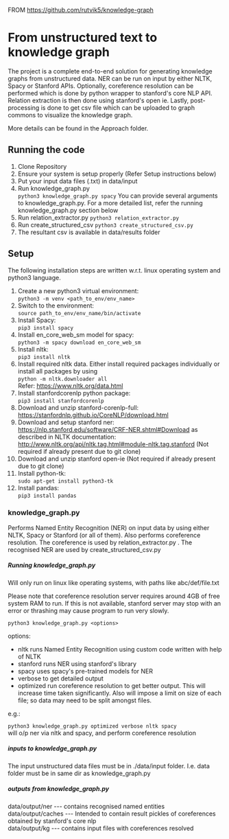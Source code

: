FROM https://github.com/rutvik5/knowledge-graph


# From unstructured text to knowledge graph

The project is a complete end-to-end solution for generating knowledge graphs from unstructured data. NER can be run on input by either NLTK, Spacy or Stanford APIs. Optionally, coreference resolution can be performed which is done by python wrapper to stanford's core NLP API. Relation extraction is then done using stanford's open ie. Lastly, post-processing is done to get csv file which can be uploaded to graph commons to visualize the knowledge graph.

More details can be found in the Approach folder.

## Running the code

1. Clone Repository
2. Ensure your system is setup properly (Refer Setup instructions below)
3. Put your input data files (.txt) in data/input
4. Run knowledge_graph.py       
    `python3 knowledge_graph.py spacy`
    You can provide several arguments to knowledge_graph.py. For a more detailed list, refer the running knowledge_graph.py section below
5. Run relation_extractor.py
    `python3 relation_extractor.py`
6. Run create_structured_csv
    `python3 create_structured_csv.py`
7. The resultant csv is available in data/results folder

## Setup

The following installation steps are written w.r.t. linux operating system and python3 language.

1. Create a new python3 virtual environment:  
    `python3 -m venv <path_to_env/env_name>`
2. Switch to the environment:  
    `source path_to_env/env_name/bin/activate`
3. Install Spacy:  
    `pip3 install spacy`
4. Install en_core_web_sm model for spacy:  
    `python3 -m spacy download en_core_web_sm`
5. Install nltk:  
    `pip3 install nltk`
6. Install required nltk data. Either install required packages individually or install all packages by using  
    `python -m nltk.downloader all`  
    Refer: https://www.nltk.org/data.html
7. Install stanfordcorenlp python package:  
    `pip3 install stanfordcorenlp`
8. Download and unzip stanford-corenlp-full:   
   https://stanfordnlp.github.io/CoreNLP/download.html
9.  Download and setup stanford ner: https://nlp.stanford.edu/software/CRF-NER.shtml#Download as described in NLTK documentation: http://www.nltk.org/api/nltk.tag.html#module-nltk.tag.stanford  (Not required if already present due to git clone)
10. Download and unzip stanford open-ie (Not required if already present due to git clone)
11. Install python-tk:  
    `sudo apt-get install python3-tk`
12. Install pandas:  
    `pip3 install pandas`
### knowledge_graph.py

Performs Named Entity Recognition (NER) on input data by using either NLTK, Spacy or Stanford (or all of them). Also performs coreference resolution. The coreference is used by relation_extractor.py . The recognised NER are used by create_structured_csv.py

##### Running knowledge_graph.py

Will only run on linux like operating systems, with paths like abc/def/file.txt

Please note that coreference resolution server requires around 4GB of free system RAM to run. If this is not available, stanford server may stop with an error or thrashing may cause program to run very slowly.

`python3 knowledge_graph.py <options>` 

options:
 
- nltk           runs Named Entity Recognition using custom code written with help of NLTK
- stanford       runs NER using stanford's library
- spacy          uses spacy's pre-trained models for NER
- verbose        to get detailed output
- optimized      run coreference resolution to get better output. This will increase time taken significantly. 
                 Also will impose a limit on size of each file; so data may need to be split amongst files.

e.g.:

`python3 knowledge_graph.py optimized verbose nltk spacy`  
will o/p ner via nltk and spacy, and perform coreference resolution


##### inputs to knowledge_graph.py

The input unstructured data files must be in ./data/input folder. I.e. data folder must be in same dir as knowledge_graph.py

##### outputs from knowledge_graph.py

data/output/ner     ---  contains recognised named entities  
data/output/caches  --- Intended to contain result pickles of coreferences obtained   by stanford's core nlp  
data/output/kg      --- contains input files with coreferences resolved 